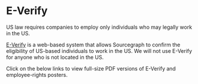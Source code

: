 # E-Verify

US law requires companies to employ only individuals who may legally work in the US.

[E-Verify](https://www.e-verify.gov/) is a web-based system that allows Sourcegraph to confirm the eligibility of US-based individuals to work in the US. We will not use E-Verify for anyone who is not located in the US.

Click on the below links to view full-size PDF versions of E-Verify and employee-rights posters.
